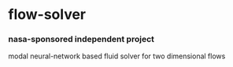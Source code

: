 # flow-solver
### nasa-sponsored independent project

modal neural-network based fluid solver for two dimensional flows
